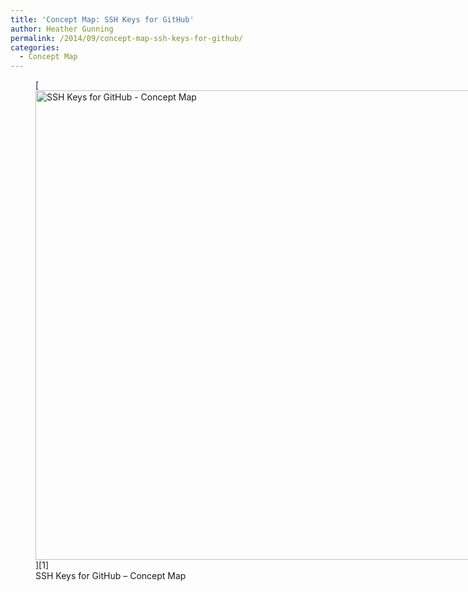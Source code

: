 ```yaml
---
title: 'Concept Map: SSH Keys for GitHub'
author: Heather Gunning
permalink: /2014/09/concept-map-ssh-keys-for-github/
categories:
  - Concept Map
---
```

<figure id="attachment_8689" style="width: 707px;" class="wp-caption alignnone">[<img class="size-large wp-image-8689" alt="SSH Keys for GitHub - Concept Map" src="http://teaching.software-carpentry.org/wp-content/uploads/2014/09/gunning-SSH_key-964x1024.jpg" width="707" height="751" />][1]<figcaption class="wp-caption-text">SSH Keys for GitHub &#8211; Concept Map</figcaption></figure>

 [1]: http://teaching.software-carpentry.org/wp-content/uploads/2014/09/gunning-SSH_key.jpg
